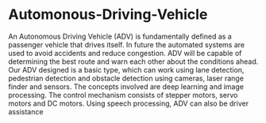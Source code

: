 # Automonous-Driving-Vehicle
An Autonomous Driving Vehicle (ADV) is fundamentally defined as a passenger vehicle that drives itself. In future the automated systems are used to avoid accidents and reduce congestion. ADV will be capable of determining the best route and warn each other about the conditions ahead. Our ADV designed is a basic type, which can work using lane detection, pedestrian detection and obstacle detection using cameras, laser range finder and sensors. The concepts involved are deep learning and image processing. The control mechanism consists of stepper motors, servo motors and DC motors. Using speech processing, ADV can also be driver assistance
